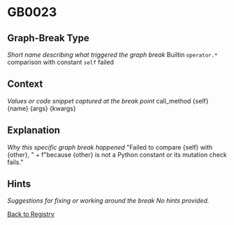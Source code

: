 # GB0023

## Graph-Break Type
*Short name describing what triggered the graph break*
Builtin `operator.*` comparison with constant `self` failed

## Context
*Values or code snippet captured at the break point*
call_method {self} {name} {args} {kwargs}

## Explanation
*Why this specific graph break happened*
"Failed to compare {self} with {other}, "                     + f"because {other} is not a Python constant or its mutation check fails."

## Hints
*Suggestions for fixing or working around the break*
*No hints provided.*



[Back to Registry](../index.md)
